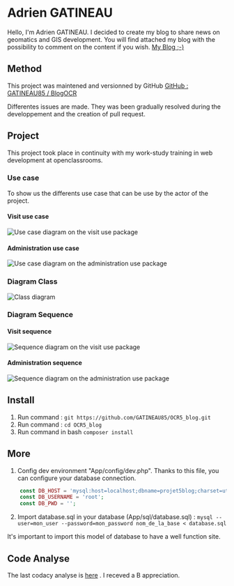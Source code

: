 # Adrien GATINEAU

Hello, I'm Adrien GATINEAU. I decided to create my blog to share news on geomatics and GIS development. You will find attached my blog with the possibility to comment on the content if you wish.
[My Blog ;-)](http://51.15.234.228/projet5/public/index.php?action=home)

## Method
This project was maintened and versionned by GitHub
[GitHub : GATINEAU85 / BlogOCR](https://github.com/GATINEAU85/OCR5_blog)

Differentes issues are made. They was been gradually resolved during the developpement and the creation of pull request. 

## Project

This project took place in continuity with my work-study training in web development at openclassrooms.

### Use case

To show us the differents use case that can be use by the actor of the project. 

#### Visit use case

![Use case diagram on the visit use package](http://51.15.234.228/projet5/public/files/DiagramUseCaseVisit.png)

#### Administration use case

![Use case diagram on the administration use package](http://51.15.234.228/projet5/public/files/DiagramUseCaseAdministration.png)

### Diagram Class

![Class diagram](http://51.15.234.228/projet5/public/files/DiagramClass.png)

### Diagram Sequence

#### Visit sequence

![Sequence diagram on the visit use package](http://51.15.234.228/projet5/public/files/DiagramSequenceVisit.png)

#### Administration sequence

![Sequence diagram on the administration use package](http://51.15.234.228/projet5/public/files/DiagramSequenceAdministration.png)

## Install 

1. Run command : `git https://github.com/GATINEAU85/OCR5_blog.git`
2. Run command : `cd OCR5_blog`
3. Run command in bash `composer install`

## More 

1. Config dev environment "App/config/dev.php". Thanks to this file, you can configure your database connection.
```php
    const DB_HOST = 'mysql:host=localhost;dbname=projet5blog;charset=utf8';
    const DB_USERNAME = 'root';
    const DB_PWD = '';
```
2. Import database.sql in your database (App/sql/database.sql) : `mysql --user=mon_user --password=mon_password nom_de_la_base < database.sql`

It's important to import this model of database to have a well function site.

## Code Analyse

The last codacy analyse is [here](https://app.codacy.com/manual/GATINEAU85/OCR5_blog/dashboard?bid=17364969) . I receved a B appreciation.